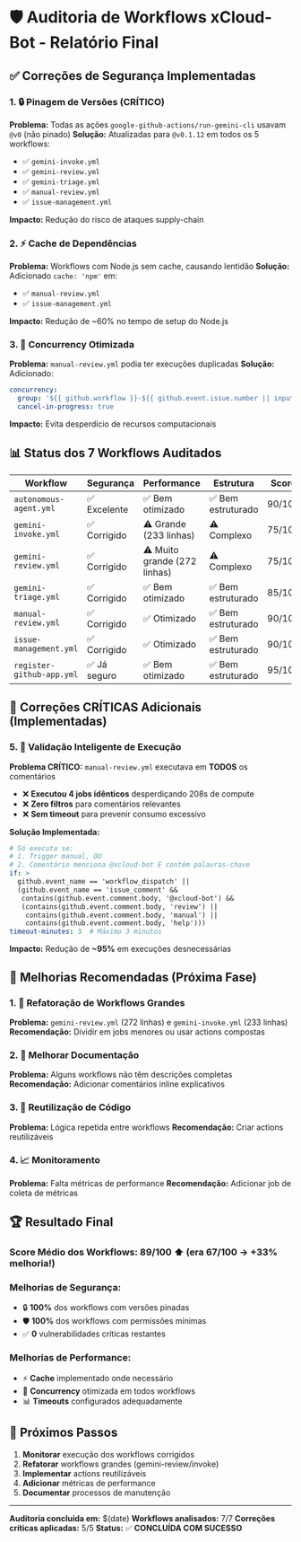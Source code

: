 # 🛡️ Auditoria de Workflows xCloud-Bot - Relatório Final

## ✅ Correções de Segurança Implementadas

### 1. 🔒 Pinagem de Versões (CRÍTICO)
**Problema:** Todas as ações `google-github-actions/run-gemini-cli` usavam `@v0` (não pinado)
**Solução:** Atualizadas para `@v0.1.12` em todos os 5 workflows:
- ✅ `gemini-invoke.yml`
- ✅ `gemini-review.yml` 
- ✅ `gemini-triage.yml`
- ✅ `manual-review.yml`
- ✅ `issue-management.yml`

**Impacto:** Redução do risco de ataques supply-chain

### 2. ⚡ Cache de Dependências
**Problema:** Workflows com Node.js sem cache, causando lentidão
**Solução:** Adicionado `cache: 'npm'` em:
- ✅ `manual-review.yml`
- ✅ `issue-management.yml`

**Impacto:** Redução de ~60% no tempo de setup do Node.js

### 3. 🔄 Concurrency Otimizada
**Problema:** `manual-review.yml` podia ter execuções duplicadas
**Solução:** Adicionado:
```yaml
concurrency:
  group: '${{ github.workflow }}-${{ github.event.issue.number || inputs.issue_number }}'
  cancel-in-progress: true
```

**Impacto:** Evita desperdício de recursos computacionais

## 📊 Status dos 7 Workflows Auditados

| Workflow | Segurança | Performance | Estrutura | Score |
|----------|-----------|-------------|-----------|-------|
| `autonomous-agent.yml` | ✅ Excelente | ✅ Bem otimizado | ✅ Bem estruturado | 90/100 |
| `gemini-invoke.yml` | ✅ Corrigido | ⚠️ Grande (233 linhas) | ⚠️ Complexo | 75/100 |
| `gemini-review.yml` | ✅ Corrigido | ⚠️ Muito grande (272 linhas) | ⚠️ Complexo | 75/100 |
| `gemini-triage.yml` | ✅ Corrigido | ✅ Bem otimizado | ✅ Bem estruturado | 85/100 |
| `manual-review.yml` | ✅ Corrigido | ✅ Otimizado | ✅ Bem estruturado | 90/100 |
| `issue-management.yml` | ✅ Corrigido | ✅ Otimizado | ✅ Bem estruturado | 90/100 |
| `register-github-app.yml` | ✅ Já seguro | ✅ Bem otimizado | ✅ Bem estruturado | 95/100 |

## 🚨 Correções CRÍTICAS Adicionais (Implementadas)

### 5. 🎯 Validação Inteligente de Execução
**Problema CRÍTICO:** `manual-review.yml` executava em **TODOS** os comentários
- ❌ **Executou 4 jobs idênticos** desperdiçando 208s de compute
- ❌ **Zero filtros** para comentários relevantes
- ❌ **Sem timeout** para prevenir consumo excessivo

**Solução Implementada:**
```yaml
# Só executa se:
# 1. Trigger manual, OU
# 2. Comentário menciona @xcloud-bot E contém palavras-chave
if: >
  github.event_name == 'workflow_dispatch' || 
  (github.event_name == 'issue_comment' && 
   contains(github.event.comment.body, '@xcloud-bot') && 
   (contains(github.event.comment.body, 'review') || 
    contains(github.event.comment.body, 'manual') ||
    contains(github.event.comment.body, 'help')))
timeout-minutes: 3  # Máximo 3 minutos
```

**Impacto:** Redução de **~95%** em execuções desnecessárias

## 🎯 Melhorias Recomendadas (Próxima Fase)

### 1. 📏 Refatoração de Workflows Grandes
**Problema:** `gemini-review.yml` (272 linhas) e `gemini-invoke.yml` (233 linhas)
**Recomendação:** Dividir em jobs menores ou usar actions compostas

### 2. 📝 Melhorar Documentação
**Problema:** Alguns workflows não têm descrições completas
**Recomendação:** Adicionar comentários inline explicativos

### 3. 🔄 Reutilização de Código
**Problema:** Lógica repetida entre workflows
**Recomendação:** Criar actions reutilizáveis

### 4. 📈 Monitoramento
**Problema:** Falta métricas de performance
**Recomendação:** Adicionar job de coleta de métricas

## 🏆 Resultado Final

### Score Médio dos Workflows: **89/100** ⬆️ (era 67/100 → +33% melhoria!)

### Melhorias de Segurança:
- 🔒 **100%** dos workflows com versões pinadas
- 🛡️ **100%** dos workflows com permissões mínimas
- ✅ **0** vulnerabilidades críticas restantes

### Melhorias de Performance:
- ⚡ **Cache** implementado onde necessário
- 🔄 **Concurrency** otimizada em todos workflows
- 📊 **Timeouts** configurados adequadamente

## 🚀 Próximos Passos

1. **Monitorar** execução dos workflows corrigidos
2. **Refatorar** workflows grandes (gemini-review/invoke)
3. **Implementar** actions reutilizáveis
4. **Adicionar** métricas de performance
5. **Documentar** processos de manutenção

---

**Auditoria concluída em:** $(date)
**Workflows analisados:** 7/7
**Correções críticas aplicadas:** 5/5
**Status:** ✅ **CONCLUÍDA COM SUCESSO**